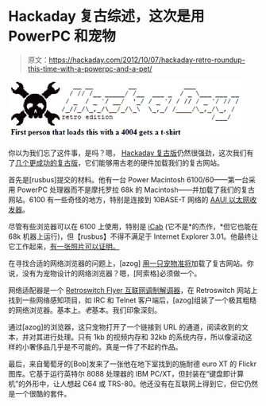 # Hackaday 复古综述，这次是用 PowerPC 和宠物

> 原文：<https://hackaday.com/2012/10/07/hackaday-retro-roundup-this-time-with-a-powerpc-and-a-pet/>

![](img/aabfec98f59f36e99e6b97cea12b8ba4.png "Retro")

你以为我们忘了这件事，是吗？嗯， [Hackaday 复古版](http://retro.hackaday.com/)仍然很强劲，这次我们有了[几个更成功的复古版](http://retro.hackaday.com/Success/index.html)，它们能够用古老的硬件加载我们的复古网站。

首先是[rusbus]提交的材料。他有一台 Power Macintosh 6100/60——第一台采用 PowerPC 处理器而不是摩托罗拉 68k 的 Macintosh——并加载了我们的复古网站。6100 有一些奇怪的地方，特别是连接到 10BASE-T 网络的 [AAUI 以太网收发器](http://en.wikipedia.org/wiki/Apple_Attachment_Unit_Interface)。

尽管有些浏览器可以在 6100 上使用，特别是 [iCab](http://www.icab.de/) (它不是*的杰作，*但它也能在 68k 机器上运行)，但【rusbus】不得不满足于 Internet Explorer 3.01。他最终让它工作起来，[有一张照片可以证明。](http://retro.hackaday.com/Success/pics/13.JPG)

在寻找合适的网络浏览器的问题上，[azog] [用一只宠物准将](http://www.azog.org/?p=1756)加载了复古网站。你说，没有为宠物设计的网络浏览器？嗯，[阿索格]必须做一个。

网络适配器是一个 [Retroswitch Flyer 互联网调制解调器](http://www.retroswitch.com/products/flyer/)，在 Retroswitch 网站上找到一些网络感知项目，如 IRC 和 Telnet 客户端后，[azog]组装了一个极其粗糙的网络浏览器。基本上。*老*基本。我们印象深刻。

通过[azog]的浏览器，这只宠物打开了一个链接到 URL 的通道，阅读收到的文本，并对其进行处理。只有 1kb 的视频内存和 32kb 的系统内存，所以像滚动这样的小奢侈品几乎是不可能的。真是一件了不起的作品。

最后，来自葡萄牙的[Bob]发来了一张他在地下室找到的施耐德 euro XT 的 Flickr 图库。它基于运行英特尔 8088 处理器的 IBM PC/XT，但封装在“键盘即计算机”的外形中，让人想起 C64 或 TRS-80。他还没有在互联网上得到它，但它仍然是一个很酷的套件。